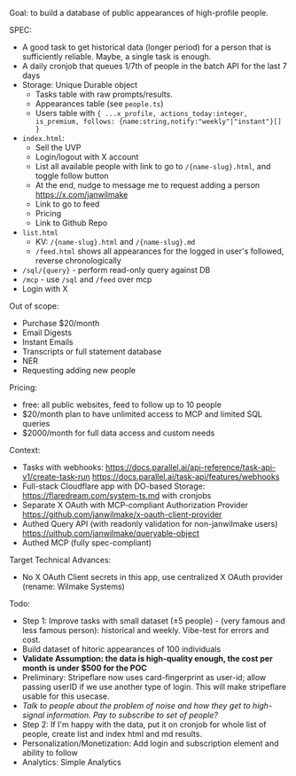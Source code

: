 Goal: to build a database of public appearances of high-profile people.

SPEC:

- A good task to get historical data (longer period) for a person that is sufficiently reliable. Maybe, a single task is enough.
- A daily cronjob that queues 1/7th of people in the batch API for the last 7 days
- Storage: Unique Durable object
  - Tasks table with raw prompts/results.
  - Appearances table (see `people.ts`)
  - Users table with `{ ...x_profile, actions_today:integer, is_premium, follows: {name:string,notify:"weekly"|"instant"}[] }`
- `index.html`:
  - Sell the UVP
  - Login/logout with X account
  - List all available people with link to go to `/{name-slug}.html`, and toggle follow button
  - At the end, nudge to message me to request adding a person https://x.com/janwilmake
  - Link to go to feed
  - Pricing
  - Link to Github Repo
- `list.html`
  - KV: `/{name-slug}.html` and `/{name-slug}.md`
  - `/feed.html` shows all appearances for the logged in user's followed, reverse chronologically
- `/sql/{query}` - perform read-only query against DB
- `/mcp` - use `/sql` and `/feed` over mcp
- Login with X

Out of scope:

- Purchase $20/month
- Email Digests
- Instant Emails
- Transcripts or full statement database
- NER
- Requesting adding new people

Pricing:

- free: all public websites, feed to follow up to 10 people
- $20/month plan to have unlimited access to MCP and limited SQL queries
- $2000/month for full data access and custom needs

Context:

- Tasks with webhooks: https://docs.parallel.ai/api-reference/task-api-v1/create-task-run https://docs.parallel.ai/task-api/features/webhooks
- Full-stack Cloudflare app with DO-based Storage: https://flaredream.com/system-ts.md with cronjobs
- Separate X OAuth with MCP-compliant Authorization Provider https://github.com/janwilmake/x-oauth-client-provider
- Authed Query API (with readonly validation for non-janwilmake users) https://uithub.com/janwilmake/queryable-object
- Authed MCP (fully spec-compliant)

Target Technical Advances:

- No X OAuth Client secrets in this app, use centralized X OAuth provider (rename: Wilmake Systems)

Todo:

- Step 1: Improve tasks with small dataset (±5 people) - (very famous and less famous person): historical and weekly. Vibe-test for errors and cost.
- Build dataset of hitoric appearances of 100 individuals
- **Validate Assumption: the data is high-quality enough, the cost per month is under $500 for the POC**
- Preliminary: Stripeflare now uses card-fingerprint as user-id; allow passing userID if we use another type of login. This will make stripeflare usable for this usecase.
- _Talk to people about the problem of noise and how they get to high-signal information. Pay to subscribe to set of people?_
- Step 2: If I'm happy with the data, put it on cronjob for whole list of people, create list and index html and md results.
- Personalization/Monetization: Add login and subscription element and ability to follow
- Analytics: Simple Analytics
